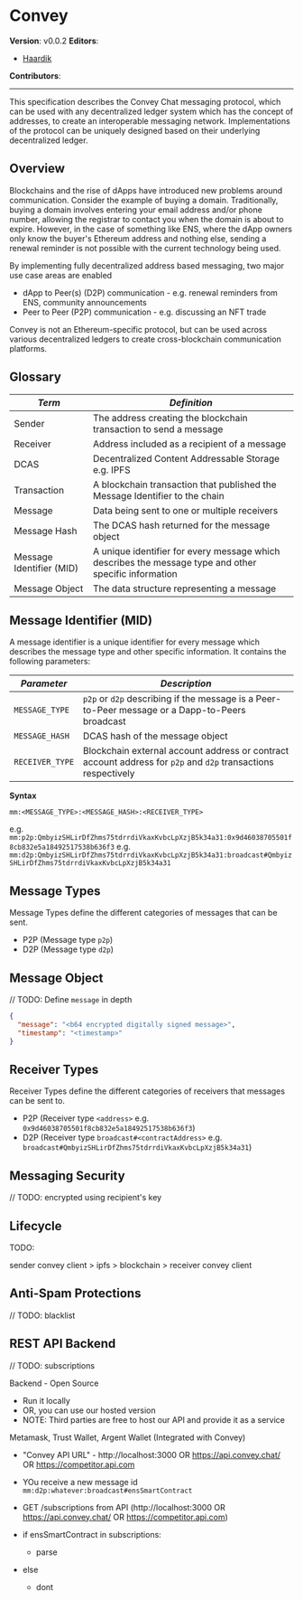 # Convey

**Version**: v0.0.2
**Editors**:

- [Haardik](https://www.linkedin.com/in/haardikkk/)

**Contributors**:

---

This specification describes the Convey Chat messaging protocol, which can be used with any decentralized ledger system which has the concept of addresses, to create an interoperable messaging network. Implementations of the protocol can be uniquely designed based on their underlying decentralized ledger.

## Overview

Blockchains and the rise of dApps have introduced new problems around communication. Consider the example of buying a domain. Traditionally, buying a domain involves entering your email address and/or phone number, allowing the registrar to contact you when the domain is about to expire. However, in the case of something like ENS, where the dApp owners only know the buyer's Ethereum address and nothing else, sending a renewal reminder is not possible with the current technology being used.

By implementing fully decentralized address based messaging, two major use case areas are enabled

- dApp to Peer(s) (D2P) communication - e.g. renewal reminders from ENS, community announcements
- Peer to Peer (P2P) communication - e.g. discussing an NFT trade

Convey is not an Ethereum-specific protocol, but can be used across various decentralized ledgers to create cross-blockchain communication platforms.

## Glossary

| _Term_                   | _Definition_                                                                                          |
| ------------------------ | ----------------------------------------------------------------------------------------------------- |
| Sender                   | The address creating the blockchain transaction to send a message                                     |
| Receiver                 | Address included as a recipient of a message                                                          |
| DCAS                     | Decentralized Content Addressable Storage e.g. IPFS                                                   |
| Transaction              | A blockchain transaction that published the Message Identifier to the chain                           |
| Message                  | Data being sent to one or multiple receivers                                                          |
| Message Hash             | The DCAS hash returned for the message object                                                         |
| Message Identifier (MID) | A unique identifier for every message which describes the message type and other specific information |
| Message Object           | The data structure representing a message                                                             |

## Message Identifier (MID)

A message identifier is a unique identifier for every message which describes the message type and other specific information. It contains the following parameters:

| _Parameter_     | _Description_                                                                                                 |
| --------------- | ------------------------------------------------------------------------------------------------------------- |
| `MESSAGE_TYPE`  | `p2p` or `d2p` describing if the message is a Peer-to-Peer message or a Dapp-to-Peers broadcast               |
| `MESSAGE_HASH`  | DCAS hash of the message object                                                                               |
| `RECEIVER_TYPE` | Blockchain external account address or contract account address for `p2p` and `d2p` transactions respectively |

**Syntax**

`mm:<MESSAGE_TYPE>:<MESSAGE_HASH>:<RECEIVER_TYPE>`

e.g. `mm:p2p:QmbyizSHLirDfZhms75tdrrdiVkaxKvbcLpXzjB5k34a31:0x9d46038705501f8cb832e5a18492517538b636f3`
e.g. `mm:d2p:QmbyizSHLirDfZhms75tdrrdiVkaxKvbcLpXzjB5k34a31:broadcast#QmbyizSHLirDfZhms75tdrrdiVkaxKvbcLpXzjB5k34a31`

## Message Types

Message Types define the different categories of messages that can be sent.

- P2P (Message type `p2p`)
- D2P (Message type `d2p`)

## Message Object

// TODO: Define `message` in depth

```json
{
  "message": "<b64 encrypted digitally signed message>",
  "timestamp": "<timestamp>"
}
```

## Receiver Types

Receiver Types define the different categories of receivers that messages can be sent to.

- P2P (Receiver type `<address>` e.g. `0x9d46038705501f8cb832e5a18492517538b636f3`)
- D2P (Receiver type `broadcast#<contractAddress>` e.g. `broadcast#QmbyizSHLirDfZhms75tdrrdiVkaxKvbcLpXzjB5k34a31`)

## Messaging Security

// TODO: encrypted using recipient's key

## Lifecycle

TODO:

sender convey client > ipfs > blockchain > receiver convey client

## Anti-Spam Protections

// TODO: blacklist

## REST API Backend

// TODO: subscriptions

Backend - Open Source

- Run it locally
- OR, you can use our hosted version
- NOTE: Third parties are free to host our API and provide it as a service

Metamask, Trust Wallet, Argent Wallet (Integrated with Convey)

- "Convey API URL" - http://localhost:3000 OR https://api.convey.chat/ OR https://competitor.api.com

- YOu receive a new message id `mm:d2p:whatever:broadcast#ensSmartContract`

- GET /subscriptions from API (http://localhost:3000 OR https://api.convey.chat/ OR https://competitor.api.com)
- if ensSmartContract in subscriptions:
  - parse
- else
  - dont
